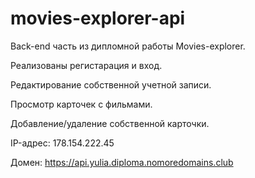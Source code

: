 # movies-explorer-api

Back-end часть из дипломной работы Movies-explorer.

Реализованы регистарация и вход.

Редактирование собственной учетной записи.

Просмотр карточек с фильмами.

Добавление/удаление собственной карточки.


IP-адрес: 178.154.222.45

Домен: https://api.yulia.diploma.nomoredomains.club
